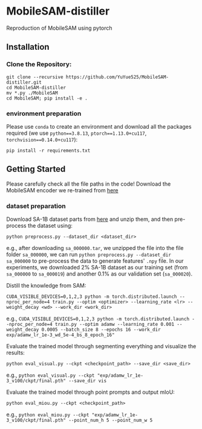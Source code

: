 # MobileSAM-distiller
Reproduction of MobileSAM using pytorch

## Installation

### Clone the Repository:

```
git clone --recursive https://github.com/YuYue525/MobileSAM-distiller.git
cd MobileSAM-distiller
mv *.py ./MobileSAM
cd MobileSAM; pip install -e .
```

### environment preparation

Please use ```conda``` to create an environment and download all the packages required (we use ```python==3.8.13```, ```ptorch==1.13.0+cu117```, ```torchvision==0.14.0+cu117```):

```
pip install -r requirements.txt 
```

## Getting Started

Please carefully check all the file paths in the code!
Download the MobileSAM encoder we re-trained from [here](https://drive.google.com/drive/folders/1kzdY2GuJM3B8ssZWOBJhqWXx-QaEPT9e?usp=drive_link) 

### dataset preparation

Download SA-1B dataset parts from [here](https://segment-anything.com/dataset/index.html) and unzip them, and then pre-process the dataset using:

```
python preprocess.py --dataset_dir <dataset_dir>
```

e.g., after downloading ```sa_000000.tar```, we unzipped the file into the file folder ```sa_000000```, we can run ```python preprocess.py --dataset_dir sa_000000``` to pre-process the data to generate features' ```.npy``` file. In our experiments, we downloaded 2% SA-1B dataset as our training set (from ```sa_000000``` to ```sa_000019```) and another 0.1% as our validation set (```sa_000020```).

Distill the knowledge from SAM:

```
CUDA_VISIBLE_DEVICES=0,1,2,3 python -m torch.distributed.launch --nproc_per_node=4 train.py --optim <optimizer> --learning_rate <lr> --weight_decay <wd> --work_dir <work_dir>
```

e.g., ```CUDA_VISIBLE_DEVICES=0,1,2,3 python -m torch.distributed.launch --nproc_per_node=4 train.py --optim adamw --learning_rate 0.001 --weight_decay 0.0005 --batch_size 8 --epochs 16 --work_dir exp/adamw_lr_1e-3_wd_5e-4_bs_8_epoch_16"```


Evaluate the trained model through segmenting everything and visualize the results:

```
python eval_visual.py --ckpt <checkpoint_path> --save_dir <save_dir>
```

e.g., ```python eval_visual.py --ckpt "exp/adamw_lr_1e-3_v100/ckpt/final.pth" --save_dir vis```

Evaluate the trained model through point prompts and output mIoU:

```
python eval_miou.py --ckpt <checkpoint_path>
```

e.g., ```python eval_miou.py --ckpt "exp/adamw_lr_1e-3_v100/ckpt/final.pth" --point_num_h 5 --point_num_w 5```
